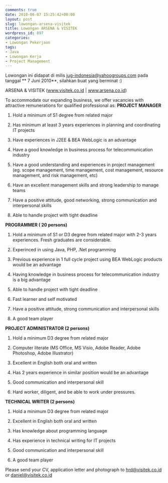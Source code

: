 ```yaml
---
comments: true
date: 2010-06-07 15:25:42+00:00
layout: post
slug: lowongan-arsena-visitek
title: Lowongan ARSENA & VISITEK
wordpress_id: 897
categories:
- Lowongan Pekerjaan
tags:
- Java
- Lowongan Kerja
- Project Management
---
```


Lowongan ini didapat di milis [jug-indonesia@yahoogroups.com](mailto:jug-indonesia@yahoogroups.com) pada tanggal ** 7 Juni 2010**, silahkan buat yang berminat :)

ARSENA & VISITEK (www.visitek.co.id | www.arsena.co.id)

To accommodate our expanding business, we offer vacancies with attractive remunerations for qualified professional as: 
**PROJECT MANAGER**




  1. Hold a minimum of S1 degree from related major


  2. Has minimum  at least 3 years experiences in planning and coordinating IT projects


  3. Have experiences in J2EE & BEA WebLogic is an advantage


  4. Have a good knowledge in business process for telecommunication industry


  5. Have a good understanding and experiences in project management (eg. scope management, time management, cost  management, resource management, and risk management, etc)


  6. Have an excellent management skills and strong leadership to manage teams


  7. Have a positive attitude, good networking, strong communication and interpersonal skills


  8. Able to handle project with tight deadline



**PROGRAMMER ( 20 persons)**




  1. Hold a minimum of S1 or D3 degree from related major with 2-3 years experiences. Fresh graduates are considerable.


  2. Experinced in using Java, PHP, .Net programming


  3. Previous experience in 1 full cycle project using BEA WebLogic products would be an advantage


  4. Having knowledge in business process for telecommunication industry is a big advantage


  5. Able to handle project with tight deadline


  6. Fast learner and self motivated

  7. Have a positive attitude, strong communication and interpersonal skills


  8. A good team player

 
 
**PROJECT ADMINISTRATOR (2 persons)**




  1. Hold a minimum D3 degree from related major


  2. Computer literate (MS Office, MS Visio, Adobe Reader, Adobe Photoshop, Adobe Illustrator)


  3. Excellent in English both oral and written 


  4. Has 2 years experience in similar position would be an advantage


  5. Good communication and interpersonal skill


  6. Hard worker, diligent, and be able to work under pressures.



**TECHNICAL WRITER (2 persons)**




  1. Hold a minimum D3 degree from related major


  2. Excellent in English both oral and written  


  3. Has knowledge about programming language


  4. Has experience in technical writing for IT projects


  5. Good communication and interpersonal skill


  6. A good team player



Please send your CV, application letter and photograph to [hrd@visitek.co.id](mailto:hrd@visitek.co.id) or [daniel@visitek.co.id](mailto:daniel@visitek.co.id)
